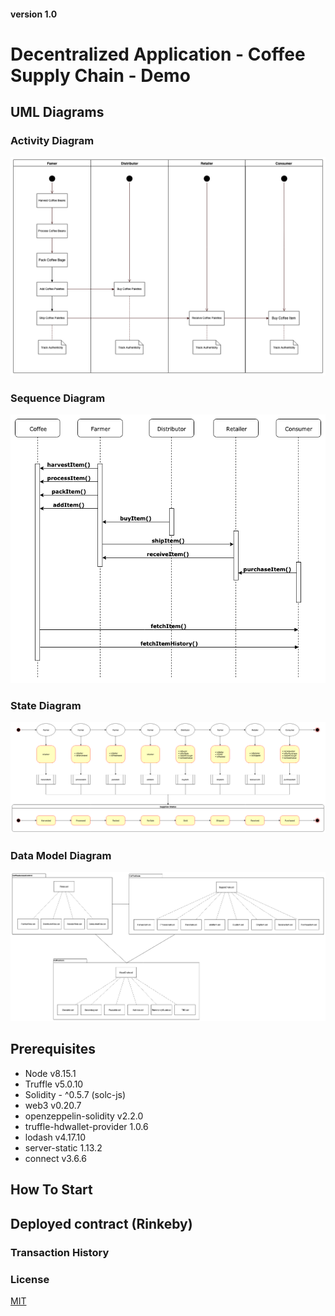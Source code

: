 #### version 1.0
# Decentralized Application - Coffee Supply Chain - Demo

## UML Diagrams

### Activity Diagram
![Activity Diagram](./UML/dapp-coffee-supply-chain-activity-diagram.png "Activity Diagram")

### Sequence Diagram
![Sequence Diagram](./UML/dapp-coffee-supply-chain-sequence-diagram.png "Sequence Diagram")

### State Diagram
![State Diagram](./UML/dapp-coffee-supply-chain-state-diagram.png "State Diagram")

### Data Model Diagram
![Data Model Diagram](./UML/dapp-coffee-supply-chain-data-model-diagram.png "Data Model Diagram")


## Prerequisites
* Node v8.15.1
* Truffle v5.0.10
* Solidity - ^0.5.7 (solc-js)
* web3 v0.20.7
* openzeppelin-solidity v2.2.0
* truffle-hdwallet-provider 1.0.6
* lodash v4.17.10
* server-static 1.13.2
* connect v3.6.6


## How To Start


## Deployed contract (Rinkeby) 


### Transaction History 


### License
[MIT](LICENSE)
